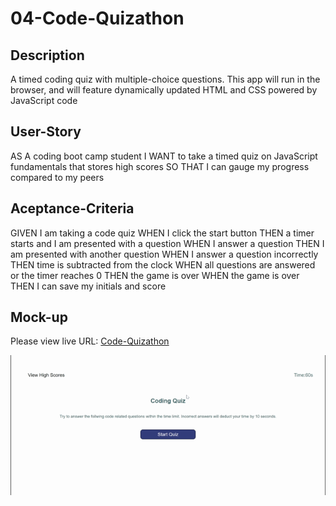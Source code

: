 # 04-Code-Quizathon

## Description
A timed coding quiz with multiple-choice questions. This app will run in the browser, and will feature dynamically updated HTML and CSS powered by JavaScript code

## User-Story
AS A coding boot camp student
I WANT to take a timed quiz on JavaScript fundamentals that stores high scores
SO THAT I can gauge my progress compared to my peers

## Aceptance-Criteria
GIVEN I am taking a code quiz
WHEN I click the start button
THEN a timer starts and I am presented with a question
WHEN I answer a question
THEN I am presented with another question
WHEN I answer a question incorrectly
THEN time is subtracted from the clock
WHEN all questions are answered or the timer reaches 0
THEN the game is over
WHEN the game is over
THEN I can save my initials and score

## Mock-up
Please view live URL: [Code-Quizathon](https://rxn3202.github.io/04-Code-Quizathon/)

![](/assets/images/CodeQuiz2.gif)
